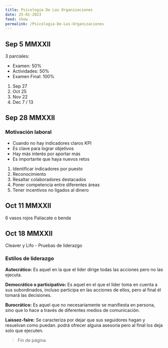 ```yaml
---
title: Psicología De Las Organizaciones
date: 25-01-2023
feed: show
permalink: /Psicologia-De-Las-Organizaciones
---
```


## Sep 5 MMXXII
3 parciales:
- Examen: 50%
- Actividades: 50%
- Examen Final: 100%

1. Sep 27
2. Oct 25
3. Nov 22
4. Dec 7 / 13

## Sep 28 MMXXII
### Motivación laboral
- Cuando no hay indicadores claros KPI
- Es clave para lograr objetivos
- Hay más interés por aportar más
- Es importante que haya nuevos retos

1. Identificar indicadores por puesto
2. Reconocimiento
3. Resaltar colaboradores destacados
4. Poner competencia entre diferentes áreas
5. Tener incentivos no ligados al dinero

## Oct 11 MMXXII
6 vasos rojos
Paliacate o benda

## Oct 18 MMXXII
Cleaver y Lifo - Pruebas de liderazgo

### Estílos de liderazgo

**Autocrático:** Es aquel en la que el líder dirige todas las acciones pero no las ejecuta.

**Democrático o participativo:** Es aquel en el que el líder toma en cuenta a sus subordinados, incluso participa en las acciones de ellos, pero al final él tomará las decisiones.

**Burocrático:** Es aquel que no necesariamente se manifiesta en persona, sino que lo hace a través de diferentes medios de comunicación.

**Laissez-faire:** Se caracteriza por dejar que sus seguidores hagan y resuelvan como puedan. podrá ofrecer alguna asesoría pero al final los deja solo que ejecuten.

> Fin de página